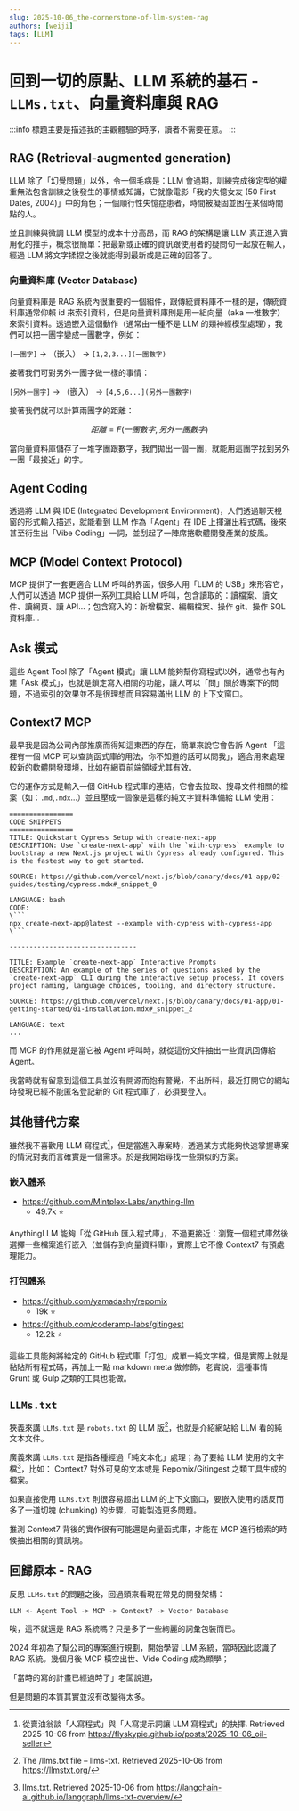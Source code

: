 ```yaml
---
slug: 2025-10-06_the-cornerstone-of-llm-system-rag
authors: [weiji]
tags: [LLM]
---
```


# 回到一切的原點、LLM 系統的基石 - `LLMs.txt`、向量資料庫與 RAG

<head>
  <meta property="og:image" content="https://raw.githubusercontent.com/FlySkyPie/flyskypie.github.io/main/post/2025-10-06_the-cornerstone-of-llm-system-rag/00_cover.webp" />
</head>

:::info
標題主要是描述我的主觀體驗的時序，讀者不需要在意。
:::

## RAG (Retrieval-augmented generation)

LLM 除了「幻覺問題」以外，令一個毛病是：LLM 會過期，訓練完成後定型的權重無法包含訓練之後發生的事情或知識，它就像電影「我的失憶女友 (50 First Dates, 2004)」中的角色；一個順行性失憶症患者，時間被凝固並困在某個時間點的人。

並且訓練與微調 LLM 模型的成本十分高昂，而 RAG 的架構是讓 LLM 真正進入實用化的推手，概念很簡單：把最新或正確的資訊跟使用者的疑問句一起放在輸入，經過 LLM 將文字揉捏之後就能得到最新或是正確的回答了。

### 向量資料庫 (Vector Database)

向量資料庫是 RAG 系統內很重要的一個組件，跟傳統資料庫不一樣的是，傳統資料庫通常仰賴 id 來索引資料，但是向量資料庫則是用一組向量（aka 一堆數字）來索引資料。透過嵌入這個動作（通常由一種不是 LLM 的類神經模型處理），我們可以把一團字變成一團數字，例如：

`[一團字]` → （嵌入） → `[1,2,3...](一團數字)`

接著我們可對另外一團字做一樣的事情：

`[另外一團字]` → （嵌入） → `[4,5,6...](另外一團數字)`

接著我們就可以計算兩團字的距離：

$$
距離 = F(一團數字, 另外一團數字)
$$

當向量資料庫儲存了一堆字團跟數字，我們拋出一個一團，就能用這團字找到另外一團「最接近」的字。

## Agent Coding

透過將 LLM 與 IDE (Integrated Development Environment)，人們透過聊天視窗的形式輸入描述，就能看到 LLM 作為「Agent」在 IDE 上揮灑出程式碼，後來甚至衍生出「Vibe Coding」一詞，並刮起了一陣席捲軟體開發產業的旋風。

## MCP (Model Context Protocol)

MCP 提供了一套更適合 LLM 呼叫的界面，很多人用「LLM 的 USB」來形容它，人們可以透過 MCP 提供一系列工具給 LLM 呼叫，包含讀取的：讀檔案、讀文件、讀網頁、讀 API...；包含寫入的：新增檔案、編輯檔案、操作 git、操作 SQL 資料庫...

## Ask 模式

這些 Agent Tool 除了「Agent 模式」讓 LLM 能夠幫你寫程式以外，通常也有內建「Ask 模式」，也就是鎖定寫入相關的功能，讓人可以「問」關於專案下的問題，不過索引的效果並不是很理想而且容易滿出 LLM 的上下文窗口。

## Context7 MCP

最早我是因為公司內部推廣而得知這東西的存在，簡單來說它會告訴 Agent 「這裡有一個 MCP 可以查詢函式庫的用法，你不知道的話可以問我」，適合用來處理較新的軟體開發環境，比如在網頁前端領域尤其有效。

它的運作方式是輸入一個 GitHub 程式庫的連結，它會去拉取、搜尋文件相關的檔案（如：`.md`,`.mdx`...）並且壓成一個像是這樣的純文字資料準備給 LLM 使用：

```
================
CODE SNIPPETS
================
TITLE: Quickstart Cypress Setup with create-next-app
DESCRIPTION: Use `create-next-app` with the `with-cypress` example to bootstrap a new Next.js project with Cypress already configured. This is the fastest way to get started.

SOURCE: https://github.com/vercel/next.js/blob/canary/docs/01-app/02-guides/testing/cypress.mdx#_snippet_0

LANGUAGE: bash
CODE:
\```
npx create-next-app@latest --example with-cypress with-cypress-app
\```

--------------------------------

TITLE: Example `create-next-app` Interactive Prompts
DESCRIPTION: An example of the series of questions asked by the `create-next-app` CLI during the interactive setup process. It covers project naming, language choices, tooling, and directory structure.

SOURCE: https://github.com/vercel/next.js/blob/canary/docs/01-app/01-getting-started/01-installation.mdx#_snippet_2

LANGUAGE: text
...
```

而 MCP 的作用就是當它被 Agent 呼叫時，就從這份文件抽出一些資訊回傳給 Agent。

我當時就有留意到這個工具並沒有開源而抱有警覺，不出所料，最近打開它的網站時發現已經不能匿名登記新的 Git 程式庫了，必須要登入。

## 其他替代方案

雖然我不喜歡用 LLM 寫程式[^oil-seller]，但是當進入專案時，透過某方式能夠快速掌握專案的情況對我而言確實是一個需求。於是我開始尋找一些類似的方案。

### 嵌入體系

- https://github.com/Mintplex-Labs/anything-llm
  - 49.7k ⭐

AnythingLLM 能夠「從 GitHub 匯入程式庫」，不過更接近：瀏覽一個程式庫然後選擇一些檔案進行嵌入（並儲存到向量資料庫），實際上它不像 Context7 有預處理能力。

### 打包體系

- https://github.com/yamadashy/repomix
  - 19k ⭐
- https://github.com/coderamp-labs/gitingest
  - 12.2k ⭐ 

這些工具能夠將給定的 GitHub 程式庫「打包」成單一純文字檔，但是實際上就是黏貼所有程式碼，再加上一點 markdown meta 做修飾，老實說，這種事情 Grunt 或 Gulp 之類的工具也能做。

## `LLMs.txt`

狹義來講 `LLMs.txt` 是 `robots.txt` 的 LLM 版[^llms-txt]，也就是介紹網站給 LLM 看的純文本文件。

廣義來講 `LLMs.txt` 是指各種經過「純文本化」處理；為了要給 LLM 使用的文字檔[^langchain-llms-txt]，比如： Context7 對外可見的文本或是 Repomix/Gitingest 之類工具生成的檔案。

如果直接使用 `LLMs.txt` 則很容易超出 LLM 的上下文窗口，要嵌入使用的話反而多了一道切塊 (chunking) 的步驟，可能製造更多問題。

推測 Context7 背後的實作很有可能還是向量函式庫，才能在 MCP 進行檢索的時候抽出相關的資訊塊。

## 回歸原本 - RAG

反思 `LLMs.txt` 的問題之後，回過頭來看現在常見的開發架構：

```
LLM <- Agent Tool -> MCP -> Context7 -> Vector Database
```

唉，這不就還是 RAG 系統嗎？只是多了一些絢麗的詞彙包裝而已。

2024 年初為了幫公司的專案進行規劃，開始學習 LLM 系統，當時因此認識了 RAG 系統。幾個月後 MCP 橫空出世、Vide Coding 成為顯學；

「當時的寫的計畫已經過時了」老闆說道，

但是問題的本質其實並沒有改變得太多。

[^oil-seller]: 從賣油翁談「人寫程式」與「人寫提示詞讓 LLM 寫程式」的抉擇. Retrieved 2025-10-06 from https://flyskypie.github.io/posts/2025-10-06_oil-seller
[^llms-txt]: The /llms.txt file – llms-txt. Retrieved 2025-10-06 from https://llmstxt.org/
[^langchain-llms-txt]: llms.txt. Retrieved 2025-10-06 from https://langchain-ai.github.io/langgraph/llms-txt-overview/